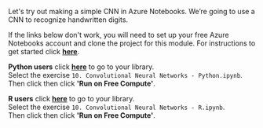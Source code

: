 Let's try out making a simple CNN in Azure Notebooks. We’re going to use a CNN to recognize handwritten digits.

If the links below don't work, you will need to set up your free Azure Notebooks account and clone the project for this module. For instructions to get started click [__here__](https://aischool.microsoft.com/en-us/machine-learning/learning-paths/ml-crash-course/introduction-to-ai/introduction-to-azure-notebooks).

**Python users** click __[here](https://notebooks.azure.com/home/libraries/Python "here")__ to go to your library.  
Select the exercise `10. Convolutional Neural Networks - Python.ipynb`.  
Then click then click __'Run on Free Compute'__.  

**R users** click __[here](https://notebooks.azure.com/home/libraries/R-Exercises "here")__ to go to your library.  
Select the exercise `10. Convolutional Neural Networks - R.ipynb`.  
Then click then click __'Run on Free Compute'__.
